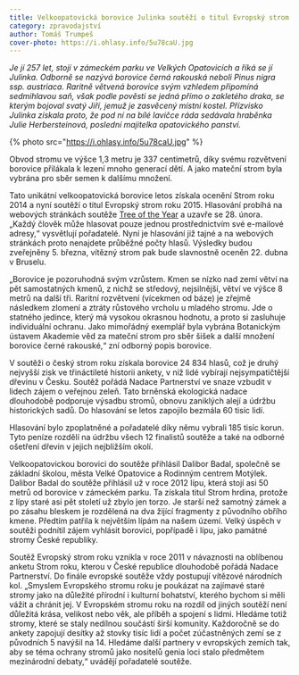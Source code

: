 ```yaml
---
title: Velkoopatovická borovice Julinka soutěží o titul Evropský strom roku
category: zpravodajství
author: Tomáš Trumpeš
cover-photo: https://i.ohlasy.info/5u78caU.jpg
---
```


*Je jí 257 let, stojí v zámeckém parku ve Velkých Opatovicích a říká se jí Julinka. Odborně se nazývá borovice černá rakouská neboli Pinus nigra ssp. austriaca. Raritně větvená borovice svým vzhledem připomíná sedmihlavou saň, však podle pověsti se jedná přímo o zakletého draka, se kterým bojoval svatý Jiří, jemuž je zasvěcený místní kostel. Přízvisko Julinka získala proto, že pod ní na bílé lavičce ráda sedávala hraběnka Julie Herbersteinová, poslední majitelka opatovického panství.*

{% photo src="https://i.ohlasy.info/5u78caU.jpg" %}

Obvod stromu ve výšce 1,3 metru je 337 centimetrů, díky svému rozvětvení borovice přilákala k lezení mnoho generací dětí. A jako mateční strom byla vybrána pro sběr semen k dalšímu množení.

Tato unikátní velkoopatovická borovice letos získala ocenění Strom roku 2014 a nyní soutěží o titul Evropský strom roku 2015. Hlasování probíhá na webových stránkách soutěže [Tree of the Year](http://www.treeoftheyear.org/) a uzavře se 28. února. „Každý člověk může hlasovat pouze jednou prostřednictvím své e-mailové adresy,“ vysvětlují pořadatelé. Nyní je hlasování již tajné a na webových stránkách proto nenajdete průběžné počty hlasů. Výsledky budou zveřejněny 5. března, vítězný strom pak bude slavnostně oceněn 22. dubna v Bruselu.

„Borovice je pozoruhodná svým vzrůstem. Kmen se nízko nad zemí větví na pět samostatných kmenů, z nichž se středový, nejsilnější, větví ve výšce 8 metrů na další tři. Raritní rozvětvení (vícekmen od báze) je zřejmě následkem zlomení a ztráty růstového vrcholu u mladého stromu. Jde o statného jedince, který má vysokou okrasnou hodnotu, a proto si zasluhuje individuální ochranu. Jako mimořádný exemplář byla vybrána Botanickým ústavem Akademie věd za mateční strom pro sběr šišek a další množení borovice černé rakouské,“ zní odborný popis borovice.

V soutěži o český strom roku získala borovice 24 834 hlasů, což je druhý nejvyšší zisk ve třináctileté historii ankety, v níž lidé vybírají nejsympatičtější dřevinu v Česku. Soutěž pořádá Nadace Partnerství ve snaze vzbudit v lidech zájem o veřejnou zeleň. Tato brněnská ekologická nadace dlouhodobě podporuje výsadbu stromů, obnovu zaniklých alejí a údržbu historických sadů. Do hlasování se letos zapojilo bezmála 60 tisíc lidí. 

Hlasování bylo zpoplatněné a pořadatelé díky němu vybrali 185 tisíc korun. Tyto peníze rozdělí na údržbu všech 12 finalistů soutěže a také na odborné ošetření dřevin v jejich nejbližším okolí.

Velkoopatovickou borovici do soutěže přihlásil Dalibor Badal, společně se základní školou, města Velké Opatovice a Rodinným centrem Motýlek. Dalibor Badal do soutěže přihlásil už v roce 2012 lípu, která stojí asi 50 metrů od borovice v zámeckém parku. Ta získala titul Strom hrdina, protože z lípy staré asi pět století už zbylo jen torzo. Je starší než samotný zámek a po zásahu bleskem je rozdělená na dva žijící fragmenty z původního obřího kmene. Předtím patřila k největším lípám na našem území. Velký úspěch v soutěži podnítil zájem vyhlásit borovici, popřípadě i lípu, jako památné stromy České republiky.

Soutěž Evropský strom roku vznikla v roce 2011 v návaznosti na oblíbenou anketu Strom roku, kterou v České republice dlouhodobě pořádá Nadace Partnerství. Do finále evropské soutěže vždy postupují vítězové národních kol. „Smyslem Evropského stromu roku je poukázat na zajímavé staré stromy jako na důležité přírodní i kulturní bohatství, kterého bychom si měli vážit a chránit jej. V Evropském stromu roku na rozdíl od jiných soutěží není důležitá krása, velikost nebo věk, ale příběh a spojení s lidmi. Hledáme totiž stromy, které se staly nedílnou součástí širší komunity. Každoročně se do ankety zapojují desítky až stovky tisíc lidí a počet zúčastněných zemí se z původních 5 navýšil na 14. Hledáme další partnery v evropských zemích tak, aby se téma ochrany stromů jako nositelů genia loci stalo předmětem mezinárodní debaty,“ uvádějí pořadatelé soutěže.
